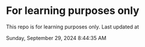 # For learning purposes only
This repo is for learning purposes only.
Last updated at

Sunday, September 29, 2024 8:44:35 AM

